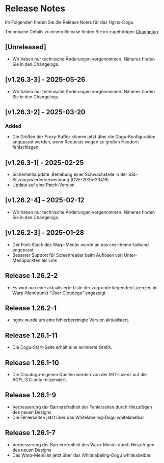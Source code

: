 # Release Notes

Im Folgenden finden Sie die Release Notes für das Nginx-Dogu.

Technische Details zu einem Release finden Sie im zugehörigen [Changelog](https://docs.cloudogu.com/de/docs/dogus/nginx/CHANGELOG/).

## [Unreleased]
- Wir haben nur technische Änderungen vorgenommen. Näheres finden Sie in den Changelogs.

## [v1.26.3-3] - 2025-05-26
- Wir haben nur technische Änderungen vorgenommen. Näheres finden Sie in den Changelogs.

## [v1.26.3-2] - 2025-03-20
### Added
- Die Größen der Proxy-Buffer können jetzt über die Dogu-Konfiguration angepasst werden, wenn Requests wegen zu großen Headern fehlschlagen

## [v1.26.3-1] - 2025-02-25
- Sicherheitsupdate: Behebung einer Schwachstelle in der SSL-Sitzungswiederverwendung (CVE-2025-23419).
- Update auf eine Patch-Version

## [v1.26.2-4] - 2025-02-12
- Wir haben nur technische Änderungen vorgenommen. Näheres finden Sie in den Changelogs.

## [v1.26.2-3] - 2025-01-28
- Der Font-Stack des Warp-Menüs wurde an das ces-theme-tailwind angepasst
- Besserer Support für Screenreader beim Auflösen von Unter-Menüpunkten als Link

## Release 1.26.2-2
- Es wird nun eine aktualisierte Liste der zugrunde liegenden Lizenzen im Warp-Menüpunkt "Über Cloudogu" angezeigt.

## Release 1.26.2-1
- nginx wurde um eine fehlerbereinigte Version aktualisiert.

## Release 1.26.1-11
- Die Dogu-Start-Seite erhält eine animierte Grafik.

## Release 1.26.1-10
- Die Cloudogu-eigenen Quellen werden von der MIT-Lizenz auf die AGPL-3.0-only relizensiert.

## Release 1.26.1-9

* Verbesserung der Barrierefreiheit der Fehlerseiten durch Hinzufügen des neuen Designs
* Die Fehlerseiten jetzt über das Whitelabeling-Dogu whitelabelbar

## Release 1.26.1-7

* Verbesserung der Barrierefreiheit des Warp-Menüs durch Hinzufügen des neuen Designs
* Das Warp-Menü ist jetzt über das Whitelabeling-Dogu whitelabelbar
